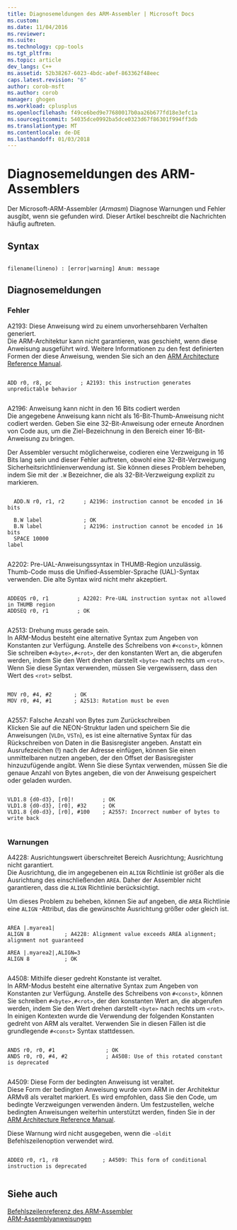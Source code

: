 ```yaml
---
title: Diagnosemeldungen des ARM-Assembler | Microsoft Docs
ms.custom: 
ms.date: 11/04/2016
ms.reviewer: 
ms.suite: 
ms.technology: cpp-tools
ms.tgt_pltfrm: 
ms.topic: article
dev_langs: C++
ms.assetid: 52b38267-6023-4bdc-a0ef-863362f48eec
caps.latest.revision: "6"
author: corob-msft
ms.author: corob
manager: ghogen
ms.workload: cplusplus
ms.openlocfilehash: f49ce6bed9e77680017b0aa26b677fd18e3efc1a
ms.sourcegitcommit: 54035dce0992ba5dce0323d67f86301f994ff3db
ms.translationtype: MT
ms.contentlocale: de-DE
ms.lasthandoff: 01/03/2018
---
```

# <a name="arm-assembler-diagnostic-messages"></a>Diagnosemeldungen des ARM-Assemblers
Der Microsoft-ARM-Assembler (*Armasm*) Diagnose Warnungen und Fehler ausgibt, wenn sie gefunden wird. Dieser Artikel beschreibt die Nachrichten häufig auftreten.  
  
## <a name="syntax"></a>Syntax  
  
```  
  
filename(lineno) : [error|warning] Anum: message  
```  
  
## <a name="diagnostic-messages"></a>Diagnosemeldungen  
  
### <a name="errors"></a>Fehler  
 A2193: Diese Anweisung wird zu einem unvorhersehbaren Verhalten generiert.  
 Die ARM-Architektur kann nicht garantieren, was geschieht, wenn diese Anweisung ausgeführt wird.  Weitere Informationen zu den fest definierten Formen der diese Anweisung, wenden Sie sich an den [ARM Architecture Reference Manual](http://go.microsoft.com/fwlink/p/?linkid=246464).  
  
```  
  
ADD r0, r8, pc         ; A2193: this instruction generates unpredictable behavior  
  
```  
  
 A2196: Anweisung kann nicht in den 16 Bits codiert werden  
 Die angegebene Anweisung kann nicht als 16-Bit-Thumb-Anweisung nicht codiert werden.  Geben Sie eine 32-Bit-Anweisung oder erneute Anordnen von Code aus, um die Ziel-Bezeichnung in den Bereich einer 16-Bit-Anweisung zu bringen.  
  
 Der Assembler versucht möglicherweise, codieren eine Verzweigung in 16 Bits lang sein und dieser Fehler auftreten, obwohl eine 32-Bit-Verzweigung Sicherheitsrichtlinienverwendung ist. Sie können dieses Problem beheben, indem Sie mit der `.W` Bezeichner, die als 32-Bit-Verzweigung explizit zu markieren.  
  
```  
  
  ADD.N r0, r1, r2      ; A2196: instruction cannot be encoded in 16 bits  
  
  B.W label             ; OK  
  B.N label             ; A2196: instruction cannot be encoded in 16 bits  
  SPACE 10000  
label  
  
```  
  
 A2202: Pre-UAL-Anweisungssyntax in THUMB-Region unzulässig.  
 Thumb-Code muss die Unified-Assembler-Sprache (UAL)-Syntax verwenden.  Die alte Syntax wird nicht mehr akzeptiert.  
  
```  
  
ADDEQS r0, r1         ; A2202: Pre-UAL instruction syntax not allowed in THUMB region  
ADDSEQ r0, r1         ; OK  
  
```  
  
 A2513: Drehung muss gerade sein.  
 In ARM-Modus besteht eine alternative Syntax zum Angeben von Konstanten zur Verfügung.  Anstelle des Schreibens von `#<const>`, können Sie schreiben `#<byte>,#<rot>`, der den konstanten Wert an, die abgerufen werden, indem Sie den Wert drehen darstellt `<byte>` nach rechts um `<rot>`.  Wenn Sie diese Syntax verwenden, müssen Sie vergewissern, dass den Wert des `<rot>` selbst.  
  
```  
  
MOV r0, #4, #2       ; OK  
MOV r0, #4, #1       ; A2513: Rotation must be even  
  
```  
  
 A2557: Falsche Anzahl von Bytes zum Zurückschreiben  
 Klicken Sie auf die NEON-Struktur laden und speichern Sie die Anweisungen (`VLDn`, `VSTn`), es ist eine alternative Syntax für das Rückschreiben von Daten in die Basisregister angeben.  Anstatt ein Ausrufezeichen (!) nach der Adresse einfügen, können Sie einen unmittelbaren nutzen angeben, der den Offset der Basisregister hinzuzufügende angibt.  Wenn Sie diese Syntax verwenden, müssen Sie die genaue Anzahl von Bytes angeben, die von der Anweisung gespeichert oder geladen wurden.  
  
```  
  
VLD1.8 {d0-d3}, [r0]!         ; OK  
VLD1.8 {d0-d3}, [r0], #32     ; OK  
VLD1.8 {d0-d3}, [r0], #100    ; A2557: Incorrect number of bytes to write back  
  
```  
  
### <a name="warnings"></a>Warnungen  
 A4228: Ausrichtungswert überschreitet Bereich Ausrichtung; Ausrichtung nicht garantiert.  
 Die Ausrichtung, die im angegebenen ein `ALIGN` Richtlinie ist größer als die Ausrichtung des einschließenden `AREA`.  Daher der Assembler nicht garantieren, dass die `ALIGN` Richtlinie berücksichtigt.  
  
 Um dieses Problem zu beheben, können Sie auf angeben, die `AREA` Richtlinie eine `ALIGN` -Attribut, das die gewünschte Ausrichtung größer oder gleich ist.  
  
```  
  
AREA |.myarea1|  
ALIGN 8           ; A4228: Alignment value exceeds AREA alignment; alignment not guaranteed  
  
AREA |.myarea2|,ALIGN=3  
ALIGN 8           ; OK  
  
```  
  
 A4508: Mithilfe dieser gedreht Konstante ist veraltet.  
 In ARM-Modus besteht eine alternative Syntax zum Angeben von Konstanten zur Verfügung.  Anstelle des Schreibens von `#<const>`, können Sie schreiben `#<byte>,#<rot>`, der den konstanten Wert an, die abgerufen werden, indem Sie den Wert drehen darstellt `<byte>` nach rechts um `<rot>`.  In einigen Kontexten wurde die Verwendung der folgenden Konstanten gedreht von ARM als veraltet. Verwenden Sie in diesen Fällen ist die grundlegende `#<const>` Syntax stattdessen.  
  
```  
  
ANDS r0, r0, #1                ; OK  
ANDS r0, r0, #4, #2            ; A4508: Use of this rotated constant is deprecated  
  
```  
  
 A4509: Diese Form der bedingten Anweisung ist veraltet.  
 Diese Form der bedingten Anweisung wurde vom ARM in der Architektur ARMv8 als veraltet markiert. Es wird empfohlen, dass Sie den Code, um bedingte Verzweigungen verwenden ändern. Um festzustellen, welche bedingten Anweisungen weiterhin unterstützt werden, finden Sie in der [ARM Architecture Reference Manual](http://go.microsoft.com/fwlink/p/?linkid=246464).  
  
 Diese Warnung wird nicht ausgegeben, wenn die `-oldit` Befehlszeilenoption verwendet wird.  
  
```  
  
ADDEQ r0, r1, r8              ; A4509: This form of conditional instruction is deprecated  
  
```  
  
## <a name="see-also"></a>Siehe auch  
 [Befehlszeilenreferenz des ARM-Assembler](../../assembler/arm/arm-assembler-command-line-reference.md)   
 [ARM-Assemblyanweisungen](../../assembler/arm/arm-assembler-directives.md)